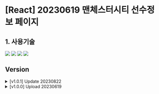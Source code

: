 # [React] 20230619 맨체스터시티 선수정보 페이지
## 1. 사용기술
<img src="https://img.shields.io/badge/Vite-646CFF?style=flat-square&logo=vite&logoColor=white"> <img src="https://img.shields.io/badge/React-61DAFB?style=flat-square&logo=react&logoColor=black"> <img src="https://img.shields.io/badge/JavaScript-F7DF1E?style=flat-square&logo=javascript&logoColor=black"> <img src="https://img.shields.io/badge/Sass-CC6699?style=flat-square&logo=Sass&logoColor=white">
## Version
<details>
<summary>[v1.0.1] Update 20230822</summary>
<div markdown="1">
컴포넌트 폴더 분리작업
</div>
</details>
<details>
<summary>[v1.0.0] Upload 20230619</summary>
<div markdown="1">
맨체스터시티 선수정보 페이지 업로드
</div>
</details>
